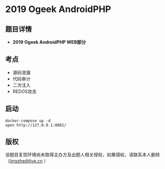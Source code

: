 # 2019 Ogeek AndroidPHP
## 题目详情

- **2019 Ogeek AndroidPHP  WEB部分**

## 考点

- 源码泄漏
- 代码审计
- 二次注入
- REDOS攻击

## 启动

    docker-compose up -d
    open http://127.0.0.1:8081/

## 版权

该题目复现环境尚未取得主办方及出题人相关授权，如果侵权，请联系本人删除（jingzhe@live.cn ）
